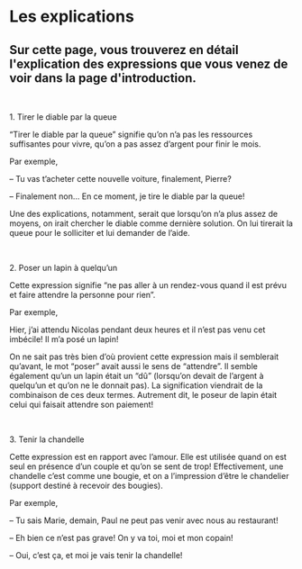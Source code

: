 

<h1>Les explications</h1>
<h2>Sur cette page, vous trouverez en détail l'explication des expressions que vous venez de voir dans la page d'introduction.</h2>
 <br>
 <p>1. Tirer le diable par la queue</p>
  <p>“Tirer le diable par la queue” signifie qu’on n’a pas les ressources suffisantes pour vivre, qu’on a pas assez d’argent pour finir le mois.</p>
 <p>Par exemple,</p>
  <p> – Tu vas t’acheter cette nouvelle voiture, finalement, Pierre? </p>
   <p> – Finalement non… En ce moment, je tire le diable par la queue!</p>
  <p>Une des explications, notamment, serait que lorsqu’on n’a plus assez de moyens, on irait chercher le diable comme dernière solution. On lui tirerait la queue pour le solliciter et lui demander de l’aide.</p>
 <br>
 <p>2. Poser un lapin à quelqu’un</p>
  <p>Cette expression signifie “ne pas aller à un rendez-vous quand il est prévu et faire attendre la personne pour rien”.</p>
  <p>Par exemple,</p>
  <p>Hier, j’ai attendu Nicolas pendant deux heures et il n’est pas venu cet imbécile! Il m’a posé un lapin!</p>
  <p>On ne sait pas très bien d’où provient cette expression mais il semblerait qu’avant, le mot “poser” avait aussi le sens de “attendre”. Il semble également qu’un un lapin était un “dû” (lorsqu’on devait de l’argent à quelqu’un et qu’on ne le donnait pas). La signification viendrait de la combinaison de ces deux termes. Autrement dit, le poseur de lapin était celui qui faisait attendre son paiement!</p>
 <br>
  <p>3. Tenir la chandelle</p>
  <p>Cette expression est en rapport avec l’amour. Elle est utilisée quand on est seul en présence d’un couple et qu’on se sent de trop!
Effectivement, une chandelle c’est comme une bougie, et on a l’impression d’être le chandelier (support destiné à recevoir des bougies).</p>
  <p>Par exemple,</p>
  <p> – Tu sais Marie, demain, Paul ne peut pas venir avec nous au restaurant!
  <p> – Eh bien ce n’est pas grave! On y va toi, moi et mon copain!</p>
  <p> – Oui, c’est ça, et moi je vais tenir la chandelle! </p>
